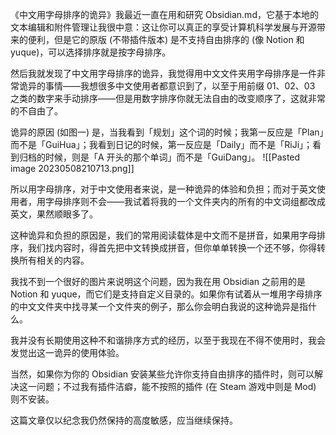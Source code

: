 《中文用字母排序的诡异》我最近一直在用和研究 Obsidian.md，它基于本地的文本编辑和附件管理让我很中意：这让你可以真正的享受计算机科学发展与开源带来的便利，但是它的原版 (不带插件版本) 是不支持自由排序的 (像 Notion 和 yuque)，可以选择排序就是按字母排序。

然后我就发现了中文用字母排序的诡异，我觉得用中文文件夹用字母排序是一件非常诡异的事情——我想很多中文使用者都意识到了，以至于用前缀 01、02、03 之类的数字来手动排序——但是用数字排序你就无法自由的改变顺序了，这就非常的不自由了。

诡异的原因 (如图一) 是，当我看到「规划」这个词的时候；我第一反应是「Plan」而不是「GuiHua」；我看到日记的时候，第一反应是「Daily」而不是「RiJi」；看到归档的时候，则是「A 开头的那个单词」而不是「GuiDang」。
![[Pasted image 20230508210713.png]]

所以用字母排序，对于中文使用者来说，是一种诡异的体验和负担；而对于英文使用者，用字母排序则不会——我试着将我的一个文件夹内的所有的中文词组都改成英文，果然顺眼多了。

这种诡异和负担的原因是，我们的常用阅读载体是中文而不是拼音，如果用字母排序，我们找内容时，得首先把中文转换成拼音，但你单单转换一个还不够，你得转换所有相关的内容。

我找不到一个很好的图片来说明这个问题，因为我在用 Obsidian 之前用的是 Notion 和 yuque，而它们是支持自定义目录的。如果你有试着从一堆用字母排序的中文文件夹中找寻某一个文件夹的例子，那么你会明白我说的这种诡异是指什么。

我并没有长期使用这种不和谐排序方式的经历，以至于我现在不得不使用时，我会发觉出这一诡异的使用体验。

当然，如果你为你的 Obsidian 安装某些允许你支持自由排序的插件时，则可以解决这一问题；不过我有插件洁癖，能不按照的插件 (在 Steam 游戏中则是 Mod) 则不安装。

这篇文章仅以纪念我仍然保持的高度敏感，应当继续保持。

